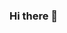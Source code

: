### Hi there 👋

<!--
**imimran/imimran** is a ✨ _special_ ✨ repository because its `README.md` (this file) appears on your GitHub profile.

Here are some ideas to get you started:

- 🔭 I’m currently working on a cool project
- 🌱 I’m currently learning Next.Js
- 👯 I’m looking to collaborate on ...
- 🤔 I’m looking for help with ...
- 💬 Ask me about Node.js, React, MySQL, Redux, Express.Js, MongoDB
- 📫 How to reach me: https://www.linkedin.com/in/imalimran/ https://www.facebook.com/engr.aih/
- 😄 Pronouns: ..
- ⚡ Fun fact: ...
-->
